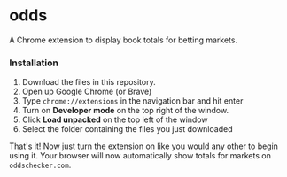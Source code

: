 # odds
A Chrome extension to display book totals for betting markets.

### Installation

1. Download the files in this repository.
2. Open up Google Chrome (or Brave)
3. Type `chrome://extensions` in the navigation bar and hit enter
4. Turn on **Developer mode** on the top right of the window.
5. Click **Load unpacked** on the top left of the window
6. Select the folder containing the files you just downloaded

That's it!  Now just turn the extension on like you would any other to begin using it.  Your browser will now automatically show totals for markets on `oddschecker.com`.